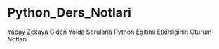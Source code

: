 # Python_Ders_Notlari
Yapay Zekaya Giden Yolda Sorularla Python Eğitimi Etkinliğinin Oturum Notları
